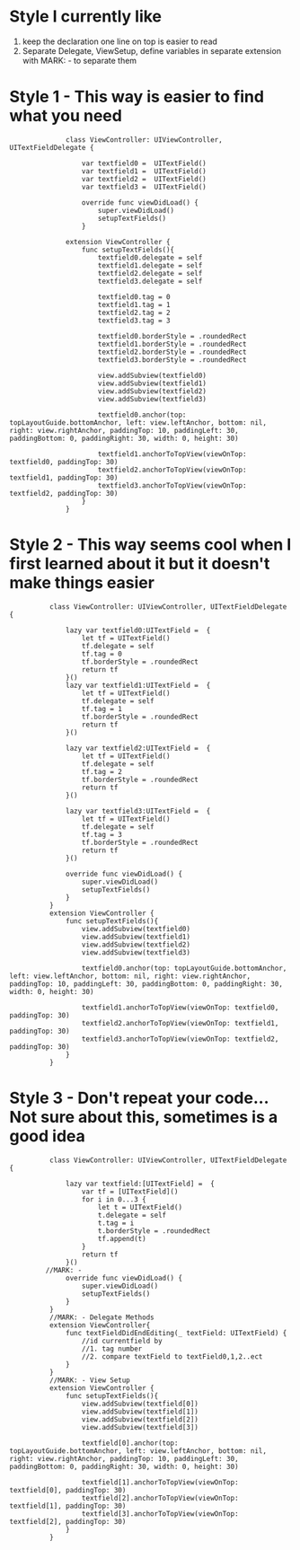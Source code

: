 # Style I currently like

1) keep the declaration one line on top is easier to read
2) Separate Delegate, ViewSetup, define variables in separate extension with MARK: - to separate them 

# Style 1 - This way is easier to find what you need

 

                  class ViewController: UIViewController, UITextFieldDelegate {

                      var textfield0 =  UITextField()
                      var textfield1 =  UITextField()
                      var textfield2 =  UITextField()
                      var textfield3 =  UITextField()

                      override func viewDidLoad() {
                          super.viewDidLoad()
                          setupTextFields()
                      }

                  extension ViewController {
                      func setupTextFields(){
                          textfield0.delegate = self
                          textfield1.delegate = self
                          textfield2.delegate = self
                          textfield3.delegate = self

                          textfield0.tag = 0
                          textfield1.tag = 1
                          textfield2.tag = 2
                          textfield3.tag = 3

                          textfield0.borderStyle = .roundedRect
                          textfield1.borderStyle = .roundedRect
                          textfield2.borderStyle = .roundedRect
                          textfield3.borderStyle = .roundedRect

                          view.addSubview(textfield0)
                          view.addSubview(textfield1)
                          view.addSubview(textfield2)
                          view.addSubview(textfield3)

                          textfield0.anchor(top: topLayoutGuide.bottomAnchor, left: view.leftAnchor, bottom: nil, right: view.rightAnchor, paddingTop: 10, paddingLeft: 30, paddingBottom: 0, paddingRight: 30, width: 0, height: 30)

                          textfield1.anchorToTopView(viewOnTop: textfield0, paddingTop: 30)
                          textfield2.anchorToTopView(viewOnTop: textfield1, paddingTop: 30)
                          textfield3.anchorToTopView(viewOnTop: textfield2, paddingTop: 30)
                      }
                  }
                  
                  
# Style 2 - This way seems cool when I first learned about it but it doesn't make things easier

              class ViewController: UIViewController, UITextFieldDelegate {

                  lazy var textfield0:UITextField =  {
                      let tf = UITextField()
                      tf.delegate = self
                      tf.tag = 0
                      tf.borderStyle = .roundedRect
                      return tf
                  }()
                  lazy var textfield1:UITextField =  {
                      let tf = UITextField()
                      tf.delegate = self
                      tf.tag = 1
                      tf.borderStyle = .roundedRect
                      return tf
                  }()

                  lazy var textfield2:UITextField =  {
                      let tf = UITextField()
                      tf.delegate = self
                      tf.tag = 2
                      tf.borderStyle = .roundedRect
                      return tf
                  }()

                  lazy var textfield3:UITextField =  {
                      let tf = UITextField()
                      tf.delegate = self
                      tf.tag = 3
                      tf.borderStyle = .roundedRect
                      return tf
                  }()

                  override func viewDidLoad() {
                      super.viewDidLoad()
                      setupTextFields()
                  }
              }
              extension ViewController {
                  func setupTextFields(){
                      view.addSubview(textfield0)
                      view.addSubview(textfield1)
                      view.addSubview(textfield2)
                      view.addSubview(textfield3)

                      textfield0.anchor(top: topLayoutGuide.bottomAnchor, left: view.leftAnchor, bottom: nil, right: view.rightAnchor, paddingTop: 10, paddingLeft: 30, paddingBottom: 0, paddingRight: 30, width: 0, height: 30)

                      textfield1.anchorToTopView(viewOnTop: textfield0, paddingTop: 30)
                      textfield2.anchorToTopView(viewOnTop: textfield1, paddingTop: 30)
                      textfield3.anchorToTopView(viewOnTop: textfield2, paddingTop: 30)
                  }
              }



# Style 3 - Don't repeat your code... Not sure about this, sometimes is a good idea

              class ViewController: UIViewController, UITextFieldDelegate {

                  lazy var textfield:[UITextField] =  {
                      var tf = [UITextField]()
                      for i in 0...3 {
                          let t = UITextField()
                          t.delegate = self
                          t.tag = i
                          t.borderStyle = .roundedRect
                          tf.append(t)
                      }
                      return tf
                  }()
             //MARK: -
                  override func viewDidLoad() {
                      super.viewDidLoad()
                      setupTextFields()
                  }
              }
              //MARK: - Delegate Methods
              extension ViewController{
                  func textFieldDidEndEditing(_ textField: UITextField) {
                      //id currentfield by
                      //1. tag number
                      //2. compare textField to textField0,1,2..ect
                  }
              }
              //MARK: - View Setup
              extension ViewController {
                  func setupTextFields(){
                      view.addSubview(textfield[0])
                      view.addSubview(textfield[1])
                      view.addSubview(textfield[2])
                      view.addSubview(textfield[3])

                      textfield[0].anchor(top: topLayoutGuide.bottomAnchor, left: view.leftAnchor, bottom: nil, right: view.rightAnchor, paddingTop: 10, paddingLeft: 30, paddingBottom: 0, paddingRight: 30, width: 0, height: 30)

                      textfield[1].anchorToTopView(viewOnTop: textfield[0], paddingTop: 30)
                      textfield[2].anchorToTopView(viewOnTop: textfield[1], paddingTop: 30)
                      textfield[3].anchorToTopView(viewOnTop: textfield[2], paddingTop: 30)
                  }
              }


